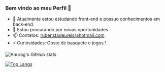 ### Bem vindo ao meu Perfil 👋

- 🌱 Atualmente estou estudando front-end e possuo conhecimentos em back-end.
- 👯 Estou procurando por novas oportunidades
- 📫 Contatos: rubenstadeureis@hotmail.com
- ⚡ Curiosidades: Gosto de basquete e jogos ! 

![Anurag's GitHub stats](https://github-readme-stats.vercel.app/api?username=anuraghazra&theme=transparent&show_icons=true)

[![Top Langs](https://github-readme-stats.vercel.app/api/top-langs/?username=rubenstadeureis&layout=compact)](https://github.com/rubenstadeureis/github-readme-stats)

